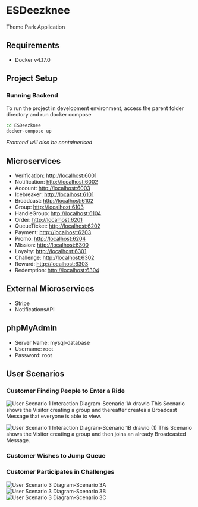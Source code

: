 # ESDeezknee

Theme Park Application

## Requirements

- Docker v4.17.0

## Project Setup

### Running Backend
To run the project in development environment, access the parent folder directory and run docker compose

```sh
cd ESDeezknee
docker-compose up
```
*Frontend will also be containerised*



## Microservices

- Verification: [http://localhost:6001](http://localhost:6001)
- Notification: [http://localhost:6002](http://localhost:6002)
- Account: [http://localhost:6003](http://localhost:6003)
- Icebreaker: [http://localhost:6101](http://localhost:6101)
- Broadcast: [http://localhost:6102](http://localhost:6102)
- Group: [http://localhost:6103](http://localhost:6103)
- HandleGroup: [http://localhost:6104](http://localhost:6104)
- Order: [http://localhost:6201](http://localhost:6201)
- QueueTicket: [http://localhost:6202](http://localhost:6202)
- Payment: [http://localhost:6203](http://localhost:6203)
- Promo: [http://localhost:6204](http://localhost:6204)
- Mission: [http://localhost:6300](http://localhost:6300)
- Loyalty: [http://localhost:6301](http://localhost:6301)
- Challenge: [http://localhost:6302](http://localhost:6302)
- Reward: [http://localhost:6303](http://localhost:6303)
- Redemption: [http://localhost:6304](http://localhost:6304)

## External Microservices

- Stripe
- NotificationsAPI

## phpMyAdmin

- Server Name: mysql-database
- Username: root
- Password: root

## User Scenarios

### Customer Finding People to Enter a Ride
![User Scenario 1 Interaction Diagram-Scenario 1A drawio](https://user-images.githubusercontent.com/73370403/230005080-5bb67bcb-3010-4451-b001-c41bd9e91860.png)
This Scenario shows the Visitor creating a group and thereafter creates a Broadcast Message that everyone is able to view.

![User Scenario 1 Interaction Diagram-Scenario 1B drawio (1)](https://user-images.githubusercontent.com/73370403/230005091-8e5528a2-27b1-4451-88e0-d6a05c20f049.png)
This Scenario shows the Visitor creating a group and then joins an already Broadcasted Message.


### Customer Wishes to Jump Queue




### Customer Participates in Challenges
![User Scenario 3 Diagram-Scenario 3A](https://user-images.githubusercontent.com/73370403/230024553-a3ca8f31-94aa-41a9-930d-8b1dbfe84a8c.jpg)
![User Scenario 3 Diagram-Scenario 3B](https://user-images.githubusercontent.com/73370403/230024617-df74c9a9-29dd-46ff-a003-b1fa013b0cd7.jpg)
![User Scenario 3 Diagram-Scenario 3C](https://user-images.githubusercontent.com/73370403/230024676-5a10ba4f-9ab7-483a-88b8-74340891dc18.jpg)

